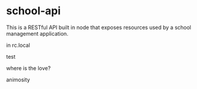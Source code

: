 # school-api
This is a RESTful API built in node that exposes resources used by a school management application.

in rc.local

test

where is the love?

animosity

